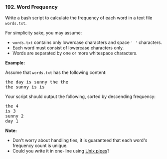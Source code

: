 <h3 align="left"> 192. Word Frequency</h3>
<div class="content__u3I1 question-content__JfgR"><div><p>Write a bash script to calculate the frequency of each word in a text file <code>words.txt</code>.</p>

<p>For simplicity sake, you may assume:</p>

<ul>
	<li><code>words.txt</code> contains only lowercase characters and space <code>' '</code> characters.</li>
	<li>Each word must consist of lowercase characters only.</li>
	<li>Words are separated by one or more whitespace characters.</li>
</ul>

<p><strong>Example:</strong></p>

<p>Assume that <code>words.txt</code> has the following content:</p>

<pre>the day is sunny the the
the sunny is is
</pre>

<p>Your script should output the following, sorted by descending frequency:</p>

<pre>the 4
is 3
sunny 2
day 1
</pre>

<p><b>Note:</b></p>

<ul>
	<li>Don't worry about handling ties, it is guaranteed that each word's frequency count is unique.</li>
	<li>Could you write it in one-line using <a href="http://tldp.org/HOWTO/Bash-Prog-Intro-HOWTO-4.html">Unix pipes</a>?</li>
</ul>
</div></div>